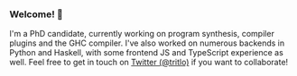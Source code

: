 ### Welcome! 👋
I'm a PhD candidate, currently working on program synthesis, compiler plugins and the GHC compiler. I've also worked on numerous backends in Python and Haskell, with some frontend JS and TypeScript experience as well. Feel free to get in touch on [Twitter (@tritlo)](https://twitter.com/tritlo) if you want to collaborate!

<!--
**Tritlo/Tritlo** is a ✨ _special_ ✨ repository because its `README.md` (this file) appears on your GitHub profile.

Here are some ideas to get you started:

- 🔭 I’m currently working on ...
- 🌱 I’m currently learning ...
- 👯 I’m looking to collaborate on ...
- 🤔 I’m looking for help with ...
- 💬 Ask me about ...
- 📫 How to reach me: ...
- 😄 Pronouns: ...
- ⚡ Fun fact: ...
-->

